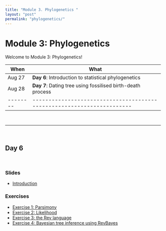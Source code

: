 ```yaml
---
title: "Module 3. Phylogenetics "
layout: "post" 
permalink: "phylogenetics/"
---
```


# Module 3: Phylogenetics 

Welcome to Module 3: Phylogenetics! 



| When   | What                                                                 |
|--------|----------------------------------------------------------------------|
| Aug 27 | **Day 6**: Introduction to statistical phylogenetics                                       |
| Aug 28 | **Day 7**: Dating tree using fossilised birth-death process|
|--------|----------------------------------------------------------------------|

<br>

- - -

<br>

## Day 6

<br>

### Slides
- [Introduction]({{site.baseurl}}/data/3_phylogenetics/part1.pdf)

### Exercises
- [Exercise 1: Parsimony]({{site.baseurl}}/3_phylogenetics/parsimony)
- [Exercise 2: Likelihood]({{site.baseurl}}/3_phylogenetics/likelihood)
- [Exercise 3: the Rev language]({{site.baseurl}}/3_phylogenetics/revbayes)
- [Exercise 4: Bayesian tree inference using RevBayes]({{site.baseurl}}/3_phylogenetics/bayesian)







